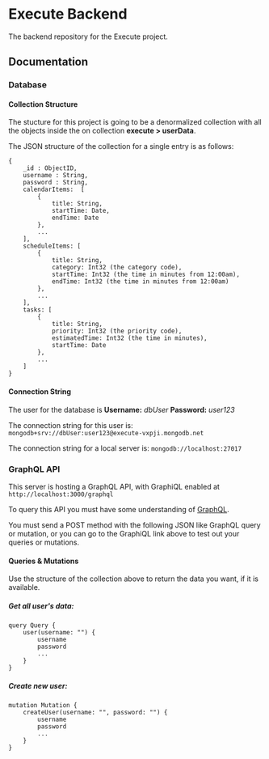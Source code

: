 # Execute Backend

The backend repository for the Execute project.

## Documentation

### Database

#### Collection Structure

The stucture for this project is going to be a denormalized collection with all the objects
inside the on collection **execute > userData**. 

The JSON structure of the collection for a single entry is as follows:

```
{
    _id : ObjectID,
    username : String,
    password : String,
    calendarItems:  [ 
        { 
            title: String, 
            startTime: Date,
            endTime: Date 
        },
        ...
    ],
    scheduleItems: [
        { 
            title: String,
            category: Int32 (the category code),
            startTime: Int32 (the time in minutes from 12:00am),
            endTime: Int32 (the time in minutes from 12:00am)
        }, 
        ...
    ], 
    tasks: [
        { 
            title: String,
            priority: Int32 (the priority code),
            estimatedTime: Int32 (the time in minutes),
            startTime: Date
        },
        ...
    ] 
}
```

#### Connection String

The user for the database is **Username:** *dbUser* **Password:** *user123*

The connection string for this user is: `mongodb+srv://dbUser:user123@execute-vxpji.mongodb.net`

The connection string for a local server is: `mongodb://localhost:27017`

### GraphQL API

This server is hosting a GraphQL API, with GraphiQL enabled at `http://localhost:3000/graphql`

To query this API you must have some understanding of [GraphQL](https://www.graphql.com/).

You must send a POST method with the following JSON like GraphQL query or mutation, or you can go to the GraphiQL link above to test out your queries or mutations.

#### Queries & Mutations

Use the structure of the collection above to return the data you want, if it is available.

##### Get all user's data:
```
query Query {
    user(username: "") {
        username
        password
        ...
    }
}
```

##### Create new user:
```
mutation Mutation {
    createUser(username: "", password: "") {
        username
        password
        ...
    }
}
```